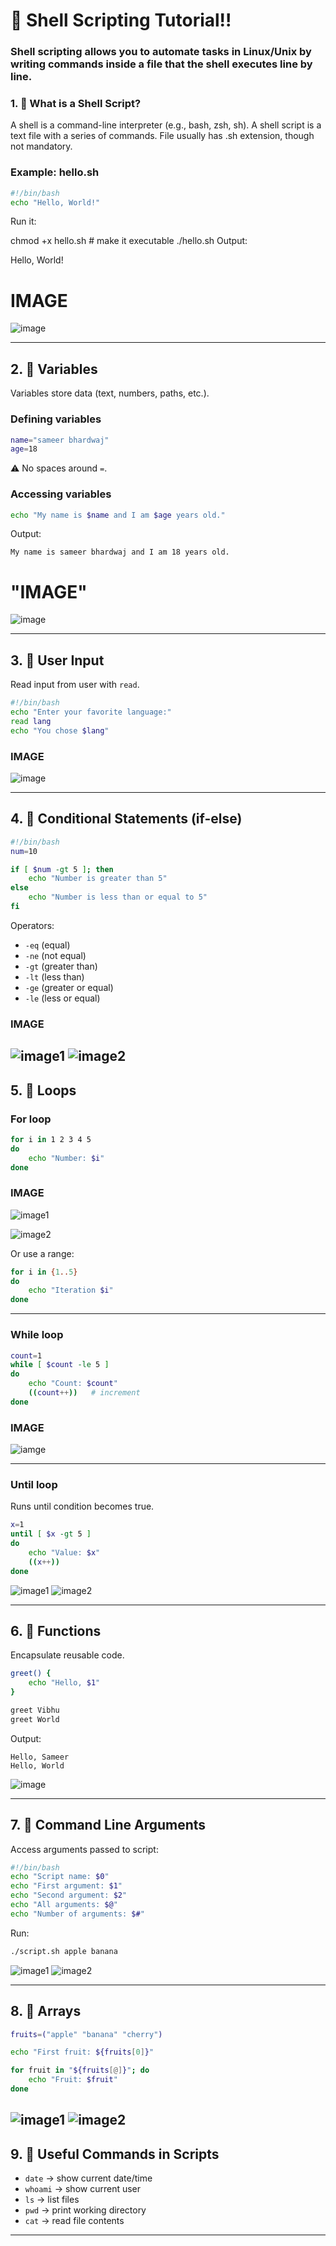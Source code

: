 # **🐚 Shell Scripting Tutorial!!**
### Shell scripting allows you to automate tasks in Linux/Unix by writing commands inside a file that the shell executes line by line.

### 1. 🔹 What is a Shell Script?
A shell is a command-line interpreter (e.g., bash, zsh, sh).
A shell script is a text file with a series of commands.
File usually has .sh extension, though not mandatory.

### Example: hello.sh

```bash
#!/bin/bash
echo "Hello, World!"
```
Run it:

chmod +x hello.sh   # make it executable
./hello.sh
Output:

Hello, World!

# **IMAGE**
![image](<shell script1.png>)

----

## 2. 🔹 Variables

Variables store data (text, numbers, paths, etc.).

### Defining variables

```bash
name="sameer bhardwaj"
age=18
```

⚠️ No spaces around `=`.

### Accessing variables

```bash
echo "My name is $name and I am $age years old."
```

Output:

```
My name is sameer bhardwaj and I am 18 years old.
```
# **"IMAGE"**
![image](shellscript2.png)

----

## 3. 🔹 User Input

Read input from user with `read`.

```bash
#!/bin/bash
echo "Enter your favorite language:"
read lang
echo "You chose $lang"
```
### **IMAGE**
![image](shellscript3.png)

---

## 4. 🔹 Conditional Statements (if-else)

```bash
#!/bin/bash
num=10

if [ $num -gt 5 ]; then
    echo "Number is greater than 5"
else
    echo "Number is less than or equal to 5"
fi
```

Operators:

* `-eq` (equal)
* `-ne` (not equal)
* `-gt` (greater than)
* `-lt` (less than)
* `-ge` (greater or equal)
* `-le` (less or equal)

### **IMAGE**
![image1](shellscript4.1.png)
![image2](shellscript4.2.png)
---

## 5. 🔹 Loops

### For loop

```bash
for i in 1 2 3 4 5
do
    echo "Number: $i"
done

```
### **IMAGE**
![image1](shellscript5.1.png)

![image2](shellscript5.2.png)


Or use a range:

```bash
for i in {1..5}
do
    echo "Iteration $i"
done
```

---

### While loop

```bash
count=1
while [ $count -le 5 ]
do
    echo "Count: $count"
    ((count++))   # increment
done
```
### **IMAGE**
![iamge](shellscript6.png)

---
### Until loop

Runs until condition becomes true.

```bash
x=1
until [ $x -gt 5 ]
do
    echo "Value: $x"
    ((x++))
done
```
![image1](shellscript7.1.png)
![image2](shellscript7.2.png)


---

## 6. 🔹 Functions

Encapsulate reusable code.

```bash
greet() {
    echo "Hello, $1"
}

greet Vibhu
greet World
```

Output:

```
Hello, Sameer
Hello, World
```
![image](shellscript8.1.png)

---

## 7. 🔹 Command Line Arguments

Access arguments passed to script:

```bash
#!/bin/bash
echo "Script name: $0"
echo "First argument: $1"
echo "Second argument: $2"
echo "All arguments: $@"
echo "Number of arguments: $#"
```

Run:

```bash
./script.sh apple banana
```
![image1](shellscript9.1.png)
![image2](shellscript9.2.png)

----
## 8. 🔹 Arrays

```bash
fruits=("apple" "banana" "cherry")

echo "First fruit: ${fruits[0]}"

for fruit in "${fruits[@]}"; do
    echo "Fruit: $fruit"
done
```
![image1](shellscript10.1.png)
![image2](shellscript10.2.png)
---
## 9. 🔹 Useful Commands in Scripts

* `date` → show current date/time
* `whoami` → show current user
* `ls` → list files
* `pwd` → print working directory
* `cat` → read file contents

---



